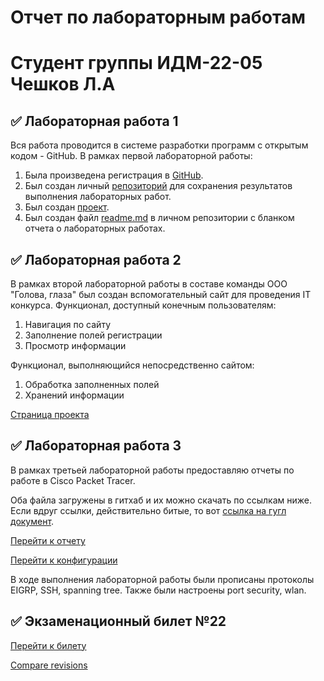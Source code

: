 # Отчет по лабораторным работам 
# Студент группы ИДМ-22-05 Чешков Л.А
## :white_check_mark: Лабораторная работа 1
Вся работа проводится в системе разработки программ с открытым кодом - GitHub.
В рамках первой лабораторной работы:
1. Была произведена регистрация в [GitHub](https://github.com).
2. Был создан личный [репозиторий](https://github.com/Leo-alt-droid/IT2022) для сохранения результатов выполнения лабораторных работ.
3. Был создан [проект](https://github.com/users/Leo-alt-droid/projects/1/views/1).
4. Был создан файл [readme.md](https://github.com/Leo-alt-droid/IT2022#readme) в личном репозитории с бланком отчета о лабораторных работах.

## :white_check_mark: Лабораторная работа 2
В рамках второй лабораторной работы в составе команды ООО "Голова, глаза" был создан вспомогательный сайт для проведения IT конкурса.
Функционал, доступный конечным пользователям:
1. Навигация по сайту
2. Заполнение полей регистрации
3. Просмотр информации

Функционал, выполняющийся непосредственно сайтом:
1. Обработка заполненных полей
2. Хранений информации

[Страница проекта](https://github.com/MarkinNikita/aboba)

## :white_check_mark: Лабораторная работа 3
В рамках третьей лабораторной работы предоставляю отчеты по работе в Cisco Packet Tracer.

Оба файла загружены в гитхаб и их можно скачать по ссылкам ниже. Если вдруг ссылки, действительно битые, то вот [ссылка на гугл документ](https://docs.google.com/document/d/1JASAdExtz3Z89GsuinNywUaqzJhSSZM1/edit).

[Перейти к отчету](https://github.com/Leo-alt-droid/IT2022/blob/main/Чешков%20Л.А%20ИДБ-18-08%20ЛАБА%206.docx)

[Перейти к конфигурации](https://github.com/Leo-alt-droid/IT2022/blob/main/Чешков%20Л.А%20ИДБ-18-08%20ЛАБА%206.pkt)

В ходе выполнения лабораторной работы были прописаны протоколы EIGRP, SSH, spanning tree. Также были настроены port security, wlan.

## :white_check_mark: Экзаменационный билет №22
[Перейти к билету](https://github.com/stankin/inet-2022/wiki/exam12)

[Compare revisions](https://github.com/Leo-alt-droid/IT2022/blob/main/Compare%20revisions%20%C2%B7%20stankin_inet-2022%20Wiki.pdf)

